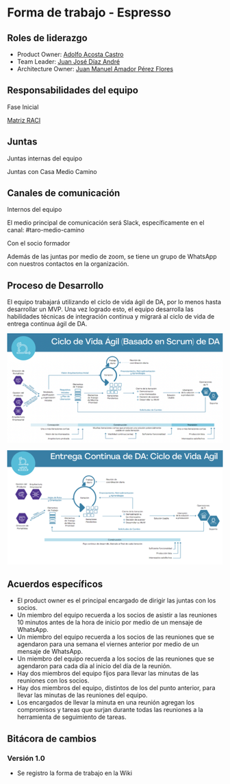 # Forma de trabajo - Espresso

## Roles de liderazgo

- Product Owner: [Adolfo Acosta Castro](mailto:a01705249@itesm.mx)
- Team Leader: [Juan José Díaz André](mailto:a01066352@itesm.mx)
- Architecture Owner: [Juan Manuel Amador Pérez Flores](mailto:a01701248@itesm.mx)

## Responsabilidades del equipo

Fase Inicial

[Matriz RACI](https://docs.google.com/spreadsheets/d/138hOit4VKnIF8iJlYP9AAkDv1ZDCaNug5S_VPua2ICQ/edit#gid=0)

## Juntas

Juntas internas del equipo

Juntas con Casa Medio Camino

## Canales de comunicación

Internos del equipo

El medio principal de comunicación será Slack, específicamente en el canal: #taro-medio-camino

Con el socio formador

Además de las juntas por medio de zoom, se tiene un grupo de WhatsApp con nuestros contactos en la organización.

## Proceso de Desarrollo

El equipo trabajará utilizando el ciclo de vida ágil de DA, por lo menos hasta desarrollar un MVP. Una vez logrado esto, el equipo desarrolla las habilidades técnicas de integración continua y migrará al ciclo de vida de entrega continua ágil de DA.

![Ciclo de vida Ágil de DAD](../../static/img/forma-de-trabajo-agil.png "Ciclo de vida Ágil")


![Ciclo de vida de Entrega Continua de DAD](../../static/img/forma-de-trabajo-de-entrega-continua.png "Ciclo de vida de Entrega Continua de DAD")

## Acuerdos específicos

- El product owner es el principal encargado de dirigir las juntas con los socios.
- Un miembro del equipo recuerda a los socios de asistir a las reuniones 10 minutos antes de la hora de inicio por medio de un mensaje de WhatsApp.
- Un miembro del equipo recuerda a los socios de las reuniones que se agendaron para una semana el viernes anterior por medio de un mensaje de WhatsApp.
- Un miembro del equipo recuerda a los socios de las reuniones que se agendaron para cada día al inicio del día de la reunión.
- Hay dos miembros del equipo fijos para llevar las minutas de las reuniones con los socios.
- Hay dos miembros del equipo, distintos de los del punto anterior, para llevar las minutas de las reuniones del equipo.
- Los encargados de llevar la minuta en una reunión agregan los compromisos y tareas que surjan durante todas las reuniones a la herramienta de seguimiento de tareas.

## Bitácora de cambios

### Versión 1.0
- Se registro la forma de trabajo en la Wiki
